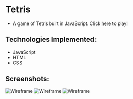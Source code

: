 # Tetris

* A game of Tetris built in JavaScript. Click [here]() to play!

## Technologies Implemented:

* JavaScript
* HTML
* CSS

## Screenshots:

![Wireframe]()
![Wireframe]()
![Wireframe]()